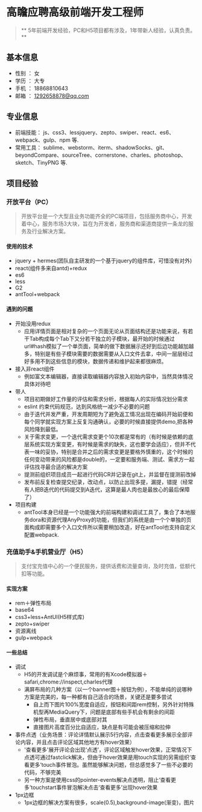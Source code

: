 # 高瞻应聘高级前端开发工程师

>** 5年前端开发经验，PC和H5项目都有涉及，1年带新人经验，认真负责。**

## 基本信息
* 性别 ： 女
* 学历 ： 大专
* 手机 ： 18868810643
* 邮箱 ： 1292658878@qq.com

## 专业信息 
* 前端技能： js、css3、lessjquery、zepto、swiper、react、es6、webpack、gulp、npm 等.
* 常用工具： sublime、webstorm、iterm、shadowSocks、git、beyondCompare、sourceTree、cornerstone、charles、photoshop、sketch、TinyPNG 等.

## 项目经验

### 开放平台（PC）

> 开放平台是一个大型且业务功能齐全的PC端项目，包括服务商中心，开发着中心，服务市场3大块，旨在为开发者，服务商和渠道商提供一条龙的服务及行业解决方案。

#### 使用的技术

* jquery + hermes(团队自主研发的一个基于jquery的组件库，可惜没有对外)
* react(组件多来自antd)+redux
* es6
* less
* G2
* antTool+webpack

#### 遇到的问题
* 开始没用redux
  * 应用详情页面是相对复杂的一个页面无论从页面结构还是功能来说，有若干Tab构成每个Tab下又分若干独立的子模块，最开始的时候通过url#hash模拟了一个单页面，简单的做下数据展示还好到后边功能越加越多，特别是有些子模块需要的数据需要从入口文件去拿，中间一层层经过好多用不到这些信息的模块，数据传递和维护起来都很麻烦。
* 接入非react组件
  * 例如富文本编辑器，直接读取编辑器内容放入初始内容中，当然具体情况具体对待吧
* 带人
  * 项目初期做好工作量的评估和需求分析，根据每人的实际情况划分需求
  * eslint 约束代码规范，达到风格统一减少不必要的问题
  * 由于迭代并发严重，开发周期短为了避免返工情况出现在编码开始前便和每个同学就实现方案上反复沟通确认，必要的时候直接提供demo,把各种风险降到最低。
  * 关于需求变更，一个迭代需求变更个10次都是常有的（有时候是依赖的底层系统实现方案变更，有时候是需求的缺失，这也要学会适应），但并不代表一味的妥协，特别是合并之后的需求变更是要格外慎重的，这个时候的任何变动带来的风险都是double的，一定要和服务端、测试、需求方一起评估找寻最合适的解决方案
  * 提测前组织项目成员一起进行代码CR并记录在git上，并监督在提测前改掉
  * 发布前反复检查提交纪录，改动点，以防止出现多提，漏提，错提（经常有人把B迭代的代码提交到A迭代，这算是最人肉也是最放心的最后保障了）
* 项目构建
  * antTool本身已经是一个功能强大的前端构建和调试工具了，集合了本地服务dora和资源代理AnyProxy的功能，但我们的系统是由一个个单独的页面构成即需要多个入口文件所以需要稍加改造，好在antTool也支持自定义配置webpack.

### 充值助手&手机营业厅（H5）


> 支付宝充值中心的一个便民服务，提供话费和流量查询，及时充值，低额代扣等功能。

#### 实现方案

* rem＋弹性布局
* base64
* css3+less+AntUI(H5样式库)
* zepto+swiper
* 资源离线
* gulp+webpack

#### 一些总结
* 调试
  * H5的开发调试是个麻烦事，常用的有Xcode模拟器＋safari,chrome://inspect,charles代理
  * 满屏布局的几种方案（以一个banner图＋按钮为例），不能单纯的说哪种方案是完美的，每一种都有自己适合的场景，关键还是要多尝试
    * 自上而下图片100%宽度自适应，按钮和间距rem控制，另外针对特殊机型再MediaQuery下，问题是底部有些手机会有剩余的间距
    * 弹性布局，垂直居中或底部对其
    * 直接图片高度百分比自适应，缺点是有可能会被压缩和拉伸
* 事件点透（业务场景：评论详情默认展示5行内容，点击查看更多展示全部评论内容，并且点击评论区域其他地方有hover效果）
    * '查看更多'展开评论会出现‘点透’，评论区域触发hover效果，正常情况下点透可通过fastclick解决，但由于hover效果是用touch实现的另需组织‘查看更多’touch事件冒泡。虽然能够解决问题，但总感觉多了一些不必要的代码，不够完美
   * 另一种方案是使用css的pointer-events解决点透明，阻止‘查看更多’touchstart事件冒泡解决点击‘查看更多’出现hover效果    
* 1px边框
  * 1px边框的解决方案有很多，scale(0.5),background-image(渐变)，图片
    
    
